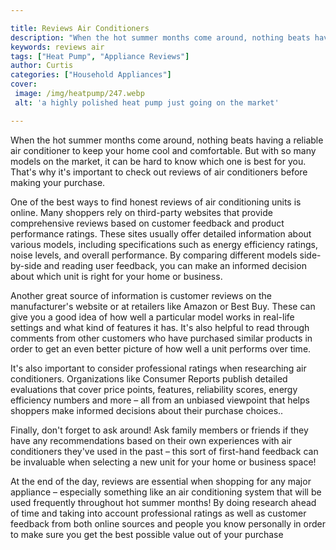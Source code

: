 ```yaml
---

title: Reviews Air Conditioners
description: "When the hot summer months come around, nothing beats having a reliable air conditioner to keep your home cool and comfortable. Bu...take a moment to check it out "
keywords: reviews air
tags: ["Heat Pump", "Appliance Reviews"]
author: Curtis
categories: ["Household Appliances"]
cover: 
 image: /img/heatpump/247.webp
 alt: 'a highly polished heat pump just going on the market'

---
```


When the hot summer months come around, nothing beats having a reliable air conditioner to keep your home cool and comfortable. But with so many models on the market, it can be hard to know which one is best for you. That's why it's important to check out reviews of air conditioners before making your purchase. 

One of the best ways to find honest reviews of air conditioning units is online. Many shoppers rely on third-party websites that provide comprehensive reviews based on customer feedback and product performance ratings. These sites usually offer detailed information about various models, including specifications such as energy efficiency ratings, noise levels, and overall performance. By comparing different models side-by-side and reading user feedback, you can make an informed decision about which unit is right for your home or business. 

Another great source of information is customer reviews on the manufacturer's website or at retailers like Amazon or Best Buy. These can give you a good idea of how well a particular model works in real-life settings and what kind of features it has. It's also helpful to read through comments from other customers who have purchased similar products in order to get an even better picture of how well a unit performs over time. 

It's also important to consider professional ratings when researching air conditioners. Organizations like Consumer Reports publish detailed evaluations that cover price points, features, reliability scores, energy efficiency numbers and more – all from an unbiased viewpoint that helps shoppers make informed decisions about their purchase choices.. 

Finally, don't forget to ask around! Ask family members or friends if they have any recommendations based on their own experiences with air conditioners they've used in the past – this sort of first-hand feedback can be invaluable when selecting a new unit for your home or business space! 

At the end of the day, reviews are essential when shopping for any major appliance – especially something like an air conditioning system that will be used frequently throughout hot summer months! By doing research ahead of time and taking into account professional ratings as well as customer feedback from both online sources and people you know personally in order to make sure you get the best possible value out of your purchase
